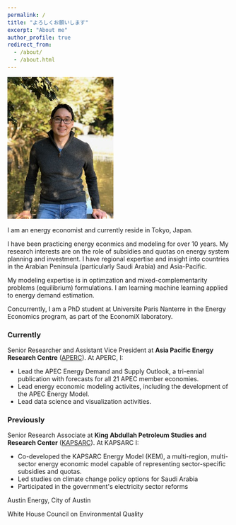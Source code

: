 ```yaml
---
permalink: /
title: "よろしくお願いします"
excerpt: "About me"
author_profile: true
redirect_from: 
  - /about/
  - /about.html
---
```

![alt text](/images/bio-photo2.jpeg "David Wogan") 

I am an energy economist and currently reside in Tokyo, Japan. 

I have been practicing energy econmics and modeling for over 10 years. My research interests are on the role of subsidies and quotas on energy system planning and investment. I have regional expertise and insight into countries in the Arabian Peninsula (particularly Saudi Arabia) and Asia-Pacific.

My modeling expertise is in optimzation and mixed-complementarity problems (equilibrium) formulations. I am learning machine learning applied to energy demand estimation.

Concurrently, I am a PhD student at Universite Paris Nanterre in the Energy Economics program, as part of the EconomiX laboratory.

### Currently

 Senior Researcher and Assistant Vice President at **Asia Pacific Energy Research Centre** ([APERC](https://aperc.ieej.or.jp/)). At APERC, I:
 - Lead the APEC Energy Demand and Supply Outlook, a tri-ennial publication with forecasts for all 21 APEC member economies.
 - Lead energy economic modeling activites, including the development of the APEC Energy Model.
 - Lead data science and visualization activities.

### Previously

Senior Research Associate at **King Abdullah Petroleum Studies and Research Center** ([KAPSARC](http://kapsarc.org/)). At KAPSARC I:
- Co-developed the KAPSARC Energy Model (KEM), a multi-region, multi-sector energy economic model capable of representing sector-specific subsidies and quotas.
- Led studies on climate change policy options for Saudi Arabia
- Participated in the government's electricity sector reforms

Austin Energy, City of Austin

White House Council on Environmental Quality